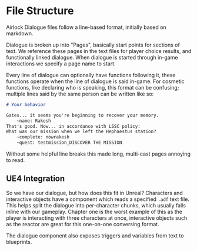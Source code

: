 File Structure
==============

Airlock Dialogue files follow a line-based format, initially based on markdown.

Dialogue is broken up into "Pages", basically start points for sections of text.
We reference these pages in the text files for player choice results, and functionally linked dialogue.
When dialogue is started through in-game interactions we specify a page name to start.

Every line of dialogue can optionally have functions following it,
these functions operate when the line of dialogue is said in-game.
For cosmetic functions, like declaring who is speaking, this format can be confusing;
multiple lines said by the same person can be written like so:

```markdown
# Your behavior

Gates... it seems you're beginning to recover your memory.
	~name: Rakesh
That's good. Now... in accordance with LSSC policy:
What was our mission when we left the Hephaestus station?
	~complete: nowrakesh
	~quest: testmission_DISCOVER THE MISSION
```

Without some helpful line breaks this made long, multi-cast pages annoying to read.

UE4 Integration
---------------

So we have our dialogue, but how does this fit in Unreal?
Characters and interactive objects have a component which reads a specified `.adf` text file.
This helps split the dialogue into per-character chunks, which usually falls inline with our gameplay.
Chapter one is the worst example of this as the player is interacting with three characters at once,
interactive objects such as the reactor are great for this one-on-one conversing format.

The dialogue component also exposes triggers and variables from text to blueprints.
